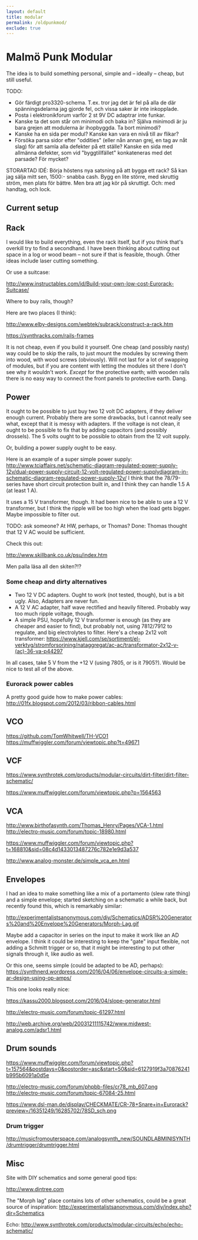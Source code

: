 ```yaml
---
layout: default
title: modular
permalink: /oldpunkmod/
exclude: true
---
```


# Malmö Punk Modular

The idea is to build something personal, simple and – ideally – cheap, but still useful. 




TODO: 
- Gör färdigt pro3320-schema. T.ex. tror jag det är fel på alla de där spänningsdelarna jag gjorde fel, och vissa saker är inte inkopplade.
- Posta i elektronikforum varför 2 st 9V DC adaptrar inte funkar. 
- Kanske ta det som står om minimodi och baka in? Själva minimodi är ju bara grejen att modulerna är ihopbyggda. Ta bort minimodi? 
- Kanske ha en sida per modul? Kanske kan vara en nivå till av flikar? 
- Försöka parsa sidor efter "oddities" (eller nån annan grej, en tag av nåt slag) för att samla alla defekter på ett ställe? Kanske en sida med allmänna defekter, som vid "byggtillfället" konkateneras med det parsade? För mycket?

STORARTAD IDÉ: Börja höstens nya satsning på att bygga ett rack? Så kan jag sälja mitt sen, 1500:- snabba cash. 
Bygg en lite större, med skruttig ström, men plats för bättre. Men bra att jag kör på skruttigt. 
Och: med handtag, och lock.




## Current setup








## Rack
I would like to build everything, even the rack itself, but if you think that's overkill try to find a secondhand.
I have been thinking about cutting out space in a log or wood beam – not sure if that is feasible, though.
Other ideas include laser cutting something. 

Or use a suitcase:

<http://www.instructables.com/id/Build-your-own-low-cost-Eurorack-Suitcase/>

Where to buy rails, though?

Here are two places (I think): 

<http://www.elby-designs.com/webtek/subrack/construct-a-rack.htm>

<https://synthracks.com/rails-frames>

It is not cheap, even if you build it yourself. One cheap (and possibly nasty) way could be to skip the rails, to just mount the modules by screwing them into wood, with wood screws (obviously). Will not last for a lot of swapping of modules, but if you are content with letting the modules sit there I don't see why it wouldn't work. *Except* for the protective earth; with wooden rails there is no easy way to connect the front panels to protective earth. Dang.


## Power
It ought to be possible to just buy two 12 volt DC adapters, if they deliver enough current. Probably there are some drawbacks, but I cannot really see what, except that it is messy with adapters. 
If the voltage is not clean, it ought to be possible to fix that by adding capacitors (and possibly drossels). 
The 5 volts ought to be possible to obtain from the 12 volt supply.

Or, building a power supply ought to be easy. 

Here is an example of a super simple power supply:
http://www.tciaffairs.net/schematic-diagram-regulated-power-supply-12v/dual-power-supply-circuit-12-volt-regulated-power-supplydiagram-in-schematic-diagram-regulated-power-supply-12v/
I think that the 78/79-series have short circuit protection built in, and I think they can handle 1.5 A (at least 1 A). 

It uses a 15 V transformer, though. It had been nice to be able to use a 12 V transformer, but I think the ripple will be too high when the load gets bigger. Maybe impossible to filter out. 

TODO: ask someone? At HW, perhaps, or Thomas? 
Done: Thomas thought that 12 V AC would be sufficient.

Check this out:

http://www.skillbank.co.uk/psu/index.htm

Men palla läsa all den skiten?!?

### Some cheap and dirty alternatives

- Two 12 V DC adapters. Ought to work (not tested, though), but is a bit ugly. Also, Adapters are never fun.
- A 12 V AC adapter, half wave rectified and heavily filtered. Probably way too much ripple voltage, though.
- A simple PSU, hopefully 12 V transformer is enough (as they are cheaper and easier to find), but probably not, using 7812/7912 to regulate, and big electrolytes to filter. Here's a cheap 2x12 volt transformer: https://www.kjell.com/se/sortiment/el-verktyg/stromforsorjning/nataggregat/ac-ac/transformator-2x12-v-(ac)-36-va-p44297

In all cases, take 5 V from the +12 V (using 7805, or is it 7905?).
Would be nice to test all of the above.

### Eurorack power cables

A pretty good guide how to make power cables: 
<http://01fx.blogspot.com/2012/03/ribbon-cables.html>


## VCO

https://github.com/TomWhitwell/TH-VCO1
https://muffwiggler.com/forum/viewtopic.php?t=49671



## VCF

https://www.synthrotek.com/products/modular-circuits/dirt-filter/dirt-filter-schematic/

https://www.muffwiggler.com/forum/viewtopic.php?p=1564563



## VCA

http://www.birthofasynth.com/Thomas_Henry/Pages/VCA-1.html
http://electro-music.com/forum/topic-18980.html

https://www.muffwiggler.com/forum/viewtopic.php?t=168810&sid=08c4d1433013487276c782e1e9d3a537

http://www.analog-monster.de/simple_vca_en.html



## Envelopes



I had an idea to make something like a mix of a portamento (slew rate thing) and a simple envelope; started sketching on a schematic a while back, but recently found this, which is remarkably similar: 

<http://experimentalistsanonymous.com/diy/Schematics/ADSR%20Generators%20and%20Envelope%20Generators/Morph-Lag.gif>

Maybe add a capacitor in series on the input to make it work like an AD envelope. I think it could be interesting to keep the "gate" input flexible, not adding a Schmitt trigger or so, that it might be interesting to put other signals through it, like audio as well. 


Or this one, seems simple (could be adapted to be AD, perhaps):
https://synthnerd.wordpress.com/2016/04/06/envelope-circuits-a-simple-ar-design-using-op-amps/



This one looks really nice:

https://kassu2000.blogspot.com/2016/04/slope-generator.html


http://electro-music.com/forum/topic-61297.html




http://web.archive.org/web/20031211115742/www.midwest-analog.com/adsr1.html



## Drum sounds

https://www.muffwiggler.com/forum/viewtopic.php?t=157564&postdays=0&postorder=asc&start=50&sid=6127919f3a70876241b995b6091a0d5e


http://electro-music.com/forum/phpbb-files/cr78_mb_607.png
http://electro-music.com/forum/topic-67084-25.html

https://www.dsl-man.de/display/CHECKMATE/CR-78+Snare+in+Eurorack?preview=/16351249/16285702/78SD_sch.png



### Drum trigger

http://musicfromouterspace.com/analogsynth_new/SOUNDLABMINISYNTH/drumtrigger/drumtrigger.html




## Misc

Site with DIY schematics and some general good tips: 

<http://www.dintree.com>


The "Morph lag" place contains lots of other schematics, could be a great source of inspiration:
<http://experimentalistsanonymous.com/diy/index.php?dir=Schematics>


Echo: http://www.synthrotek.com/products/modular-circuits/echo/echo-schematic/
